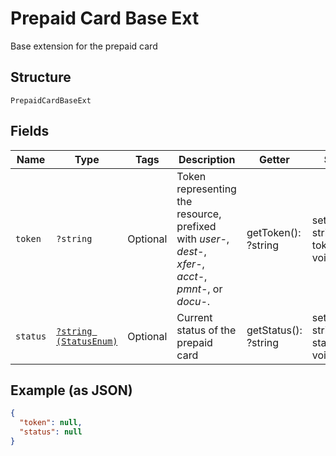 
# Prepaid Card Base Ext

Base extension for the prepaid card

## Structure

`PrepaidCardBaseExt`

## Fields

| Name | Type | Tags | Description | Getter | Setter |
|  --- | --- | --- | --- | --- | --- |
| `token` | `?string` | Optional | Token representing the resource, prefixed with <i>user-</i>, <i>dest-</i>, <i>xfer-</i>, <i>acct-</i>, <i>pmnt-</i>, or <i>docu-</i>. | getToken(): ?string | setToken(?string token): void |
| `status` | [`?string (StatusEnum)`](../../doc/models/status-enum.md) | Optional | Current status of the prepaid card | getStatus(): ?string | setStatus(?string status): void |

## Example (as JSON)

```json
{
  "token": null,
  "status": null
}
```

